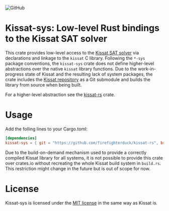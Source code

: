 ![GitHub](https://img.shields.io/github/license/firefighterduck/kissat-rs)

# Kissat-sys: Low-level Rust bindings to the Kissat SAT solver
This crate provides low-level access to the [Kissat SAT solver](http://fmv.jku.at/kissat/) via declarations and linkage to the `kissat` C library.
Following the `*-sys` package conventions, the `kissat-sys` crate does not define higher-level abstractions over the native `kissat` library functions.
Due to the work-in-progress state of Kissat and the resulting lack of system packages, the crate includes the [Kissat  repository](https://github.com/arminbiere/kissat) as a Git submodule and builds the library from source when being built.

For a higher-level abstraction see the [kissat-rs](https://github.com/firefighterduck/kissat-rs) crate.

# Usage
Add the folling lines to your Cargo.toml:
```toml
[dependencies]
kissat-sys = { git = "https://github.com/firefighterduck/kissat-rs", branch = "main", version = "0.1" }
```

Due to the build-on-demand mechanism used to provide a correctly compiled Kissat library for all systems, it is not possible to provide this crate over crates.io without recreating the whole Kissat build system in `build.rs`.
This restriction might change in the future but is out of scope for now.

# License
Kissat-sys is licensed under the [MIT license](https://github.com/firefighterduck/kissat-rs/blob/main/LICENSE) in the same way as Kissat is.
